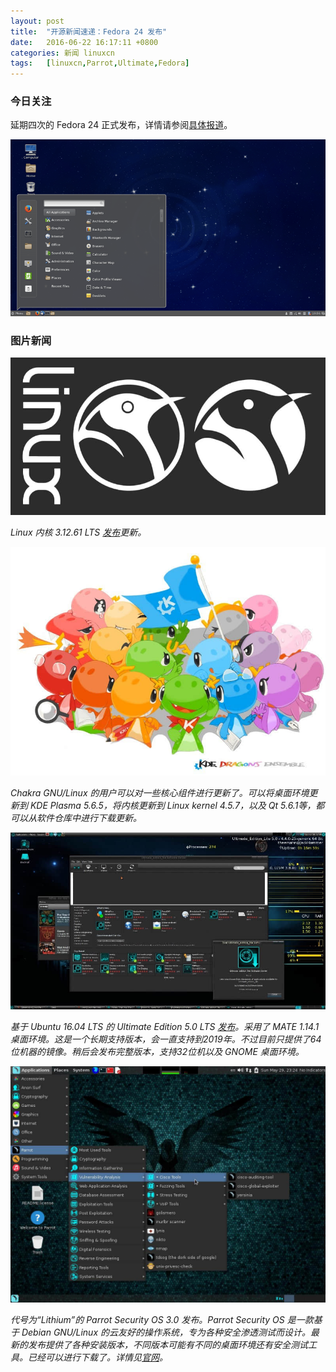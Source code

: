 ```yaml
---
layout: post
title:	"开源新闻速递：Fedora 24 发布"
date:	2016-06-22 16:17:11 +0800 
categories:	新闻 linuxcn 
tags:	[linuxcn,Parrot,Ultimate,Fedora]
---
```



### 今日关注


延期四次的 Fedora 24 正式发布，详情请参阅[具体报道](/article-7495-1.html)。


![](/Asserts/Images/album/201606/22/161713ma5kyibhywc1gb15.png)


### 图片新闻


![](/Asserts/Images/album/201606/22/155118tpoj1zvvio1cm254.jpg)


*Linux 内核 3.12.61 LTS [发布](http://www.spinics.net/lists/stable/msg136755.html)更新。*


 


![](/Asserts/Images/album/201606/22/161715v64d84lf8et86dya.jpg)


*Chakra GNU/Linux 的用户可以对一些核心组件进行更新了。可以将桌面环境更新到 KDE Plasma 5.6.5，将内核更新到 Linux kernel 4.5.7，以及 Qt 5.6.1等，都可以从软件仓库中进行下载更新。*


 


![](/Asserts/Images/album/201606/22/161140drhhz1v3v0bdfpk9.jpg)


*基于 Ubuntu 16.04 LTS 的 Ultimate Edition 5.0 LTS [发布](http://ultimateedition.info/ultimate-edition-5-0-lts/)。采用了 MATE 1.14.1 桌面环境。这是一个长期支持版本，会一直支持到2019年。不过目前只提供了64位机器的镜像。稍后会发布完整版本，支持32位机以及 GNOME 桌面环境。*


 


![](/Asserts/Images/album/201606/22/161716rd80rmbmmmd0uzex.jpg)


*代号为“Lithium”的 Parrot Security OS 3.0 发布。Parrot Security OS 是一款基于 Debian GNU/Linux 的云友好的操作系统，专为各种安全渗透测试而设计。最新的发布提供了各种安装版本，不同版本可能有不同的桌面环境还有安全测试工具。已经可以进行下载了。详情见[官网](https://www.parrotsec.org/)。*
